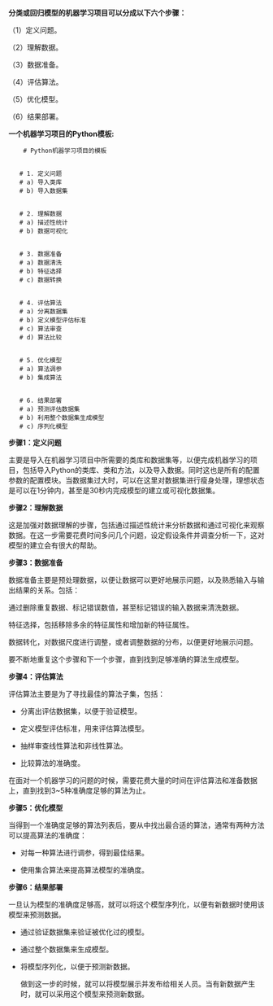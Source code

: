 **分类或回归模型的机器学习项目可以分成以下六个步骤：**

（1）定义问题。

（2）理解数据。

（3）数据准备。

（4）评估算法。

（5）优化模型。

（6）结果部署。



**一个机器学习项目的Python模板:**

```
    # Python机器学习项目的模板


   # 1. 定义问题
   # a) 导入类库
   # b) 导入数据集


   # 2. 理解数据
   # a) 描述性统计
   # b) 数据可视化


   # 3. 数据准备
   # a) 数据清洗
   # b) 特征选择
   # c) 数据转换


   # 4. 评估算法
   # a) 分离数据集
   # b) 定义模型评估标准
   # c) 算法审查
   # d) 算法比较


   # 5. 优化模型
   # a) 算法调参
   # b) 集成算法


   # 6. 结果部署
   # a) 预测评估数据集
   # b) 利用整个数据集生成模型
   # c) 序列化模型
```

**步骤1：定义问题**

主要是导入在机器学习项目中所需要的类库和数据集等，以便完成机器学习的项目，包括导入Python的类库、类和方法，以及导入数据。同时这也是所有的配置参数的配置模块。当数据集过大时，可以在这里对数据集进行瘦身处理，理想状态是可以在1分钟内，甚至是30秒内完成模型的建立或可视化数据集。

**步骤2：理解数据**

这是加强对数据理解的步骤，包括通过描述性统计来分析数据和通过可视化来观察数据。在这一步需要花费时间多问几个问题，设定假设条件并调查分析一下，这对模型的建立会有很大的帮助。

**步骤3：数据准备**

数据准备主要是预处理数据，以便让数据可以更好地展示问题，以及熟悉输入与输出结果的关系。包括：

通过删除重复数据、标记错误数值，甚至标记错误的输入数据来清洗数据。

特征选择，包括移除多余的特征属性和增加新的特征属性。

数据转化，对数据尺度进行调整，或者调整数据的分布，以便更好地展示问题。

要不断地重复这个步骤和下一个步骤，直到找到足够准确的算法生成模型。

**步骤4：评估算法**

评估算法主要是为了寻找最佳的算法子集，包括：

* 分离出评估数据集，以便于验证模型。

* 定义模型评估标准，用来评估算法模型。

* 抽样审查线性算法和非线性算法。

* 比较算法的准确度。

在面对一个机器学习的问题的时候，需要花费大量的时间在评估算法和准备数据上，直到找到3~5种准确度足够的算法为止。

**步骤5：优化模型**

当得到一个准确度足够的算法列表后，要从中找出最合适的算法，通常有两种方法可以提高算法的准确度：

* 对每一种算法进行调参，得到最佳结果。

* 使用集合算法来提高算法模型的准确度。

**步骤6：结果部署**

一旦认为模型的准确度足够高，就可以将这个模型序列化，以便有新数据时使用该模型来预测数据。

* 通过验证数据集来验证被优化过的模型。

* 通过整个数据集来生成模型。

* 将模型序列化，以便于预测新数据。

  做到这一步的时候，就可以将模型展示并发布给相关人员。当有新数据产生时，就可以采用这个模型来预测新数据。